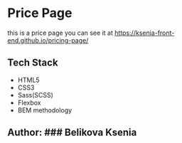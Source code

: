 # Price Page

this is a price page
you can see it at https://ksenia-front-end.github.io/pricing-page/

## Tech Stack

- HTML5
- CSS3
- Sass(SCSS)
- Flexbox
- BEM methodology

## Author: ### Belikova Ksenia
